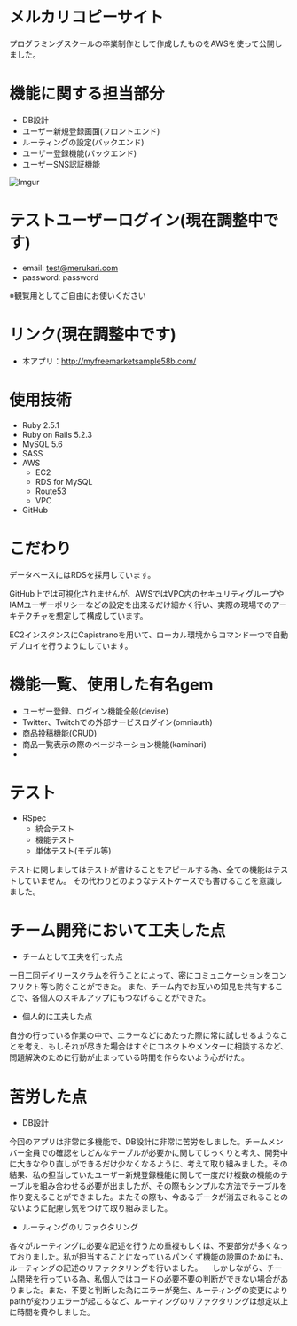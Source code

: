 # メルカリコピーサイト

プログラミングスクールの卒業制作として作成したものをAWSを使って公開しました。

# 機能に関する担当部分
- DB設計
- ユーザー新規登録画面(フロントエンド)
- ルーティングの設定(バックエンド)
- ユーザー登録機能(バックエンド)
- ユーザーSNS認証機能

![Imgur](https://i.imgur.com/Cm5738V.png)

# テストユーザーログイン(現在調整中です)
- email: test@merukari.com
- password: password

※観覧用としてご自由にお使いください

# リンク(現在調整中です)
- 本アプリ：http://myfreemarketsample58b.com/

# 使用技術
- Ruby 2.5.1
- Ruby on Rails 5.2.3
- MySQL 5.6
- SASS
- AWS
  - EC2
  - RDS for MySQL
  - Route53
  - VPC
- GitHub

# こだわり

データベースにはRDSを採用しています。

GitHub上では可視化されませんが、AWSではVPC内のセキュリティグループやIAMユーザーポリシーなどの設定を出来るだけ細かく行い、実際の現場でのアーキテクチャを想定して構成しています。

EC2インスタンスにCapistranoを用いて、ローカル環境からコマンド一つで自動デプロイを行うようにしています。

# 機能一覧、使用した有名gem
- ユーザー登録、ログイン機能全般(devise)
- Twitter、Twitchでの外部サービスログイン(omniauth)
- 商品投稿機能(CRUD)
- 商品一覧表示の際のページネーション機能(kaminari)
- 

# テスト
- RSpec
  - 統合テスト
  - 機能テスト
  - 単体テスト(モデル等)

テストに関しましてはテストが書けることをアピールする為、全ての機能はテストしていません。
その代わりどのようなテストケースでも書けることを意識しました。

# チーム開発において工夫した点
- チームとして工夫を行った点

一日二回デイリースクラムを行うことによって、密にコミュニケーションをコンフリクト等も防ぐことができた。
また、チーム内でお互いの知見を共有することで、各個人のスキルアップにもつなげることができた。

- 個人的に工夫した点

自分の行っている作業の中で、エラーなどにあたった際に常に試しせるようなことを考え、もしそれが尽きた場合はすぐにコネクトやメンターに相談するなど、問題解決のために行動が止まっている時間を作らないよう心がけた。

# 苦労した点
- DB設計

今回のアプリは非常に多機能で、DB設計に非常に苦労をしました。チームメンバー全員での確認をしどんなテーブルが必要かに関してじっくりと考え、開発中に大きなやり直しができるだけ少なくなるように、考えて取り組みました。その結果、私の担当していたユーザー新規登録機能に関して一度だけ複数の機能のテーブルを組み合わせる必要が出ましたが、その際もシンプルな方法でテーブルを作り変えることができました。またその際も、今あるデータが消去されることのないように配慮し気をつけて取り組みました。
- ルーティングのリファクタリング

各々がルーティングに必要な記述を行うため重複もしくは、不要部分が多くなっておりました。私が担当することになっているパンくず機能の設置のためにも、ルーティングの記述のリファクタリングを行いました。
　しかしながら、チーム開発を行っている為、私個人ではコードの必要不要の判断ができない場合がありました。また、不要と判断した為にエラーが発生、ルーティングの変更によりpathが変わりエラーが起こるなど、ルーティングのリファクタリングは想定以上に時間を費やしました。
